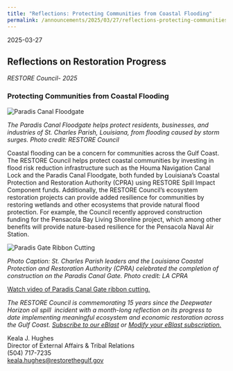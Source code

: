 ```yaml
---
title: "Reflections: Protecting Communities from Coastal Flooding"
permalink: /announcements/2025/03/27/reflections-protecting-communities-coastal-flooding/
---
```


2025-03-27

## Reflections on Restoration Progress 

_RESTORE Council- 2025_

### **Protecting Communities from Coastal Flooding**

![Paradis Canal Floodgate](/sites/default/files/styles/large/public/2025-03/paradis.jpg.webp?itok=K4joqb0I)

*The Paradis Canal Floodgate helps protect residents, businesses, and industries of St. Charles Parish, Louisiana, from flooding caused by storm surges. Photo credit: RESTORE Council* 

Coastal flooding can be a concern for communities across the Gulf Coast. The RESTORE Council helps protect coastal communities by investing in flood risk reduction infrastructure such as the Houma Navigation Canal Lock and the Paradis Canal Floodgate, both funded by Louisiana’s Coastal Protection and Restoration Authority (CPRA) using RESTORE Spill Impact Component funds. Additionally, the RESTORE Council’s ecosystem restoration projects can provide added resilience for communities by restoring wetlands and other ecosystems that provide natural flood protection. For example, the Council recently approved construction funding for the Pensacola Bay Living Shoreline project, which among other benefits will provide nature-based resilience for the Pensacola Naval Air Station.

![Paradis Gate Ribbon Cutting](/sites/default/files/styles/full_width/public/2025-03/Paradis-Gate_Ribbon-Cutting-900x600%28pg7%29_0.jpg?itok=9kd3IxOt)

_Photo Caption: St. Charles Parish leaders and the Louisiana Coastal Protection and Restoration Authority (CPRA) celebrated the completion of construction on the Paradis Canal Gate. Photo credit: LA CPRA_

[Watch video of Paradis Canal Gate ribbon cutting.](https://www.youtube.com/watch?v=GKyzoFg9X3U)

*The RESTORE Council is commemorating 15 years since the Deepwater Horizon oil spill  incident with a month-long reflection on its progress to date implementing meaningful ecosystem and economic restoration across the Gulf Coast.* [_Subscribe to our eBlast_](https://www.restorethegulf.gov/apps/eblast/Subscribe.aspx) *or* [_Modify your eBlast subscription._](https://www.restorethegulf.gov/apps/eblast/ModifyInformation.aspx)

Keala J. Hughes  
Director of External Affairs & Tribal Relations  
(504) 717-7235  
[keala.hughes@restorethegulf.gov](mailto:keala.hughes@restorethegulf.gov)
